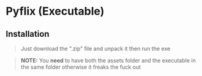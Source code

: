# Pyflix (Executable)

## Installation

> Just download the ".zip" file and unpack it then run the exe


> **NOTE:** You **need** to have both the assets folder and the executable in the same folder otherwise it freaks the fuck out
